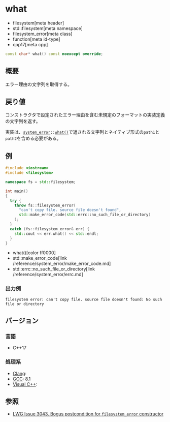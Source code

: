 # what
* filesystem[meta header]
* std::filesystem[meta namespace]
* filesystem_error[meta class]
* function[meta id-type]
* cpp17[meta cpp]

```cpp
const char* what() const noexcept override;
```

## 概要
エラー理由の文字列を取得する。


## 戻り値
コンストラクタで設定されたエラー理由を含む未規定のフォーマットの実装定義の文字列を返す。

実装は、[`system_error`](/reference/system_error/system_error.md)`::`[`what()`](/reference/system_error/system_error/what.md)で返される文字列とネイティブ形式の`path1`と`path2`を含める必要がある。


## 例
```cpp example
#include <iostream>
#include <filesystem>

namespace fs = std::filesystem;

int main()
{
  try {
    throw fs::filesystem_error(
      "can't copy file. source file doesn't found",
      std::make_error_code(std::errc::no_such_file_or_directory)
    );
  }
  catch (fs::filesystem_error& err) {
    std::cout << err.what() << std::endl;
  }
}
```
* what()[color ff0000]
* std::make_error_code[link /reference/system_error/make_error_code.md]
* std::errc::no_such_file_or_directory[link /reference/system_error/errc.md]

### 出力例
```
filesystem error: can't copy file. source file doesn't found: No such file or directory
```

## バージョン
### 言語
- C++17

### 処理系
- [Clang](/implementation.md#clang):
- [GCC](/implementation.md#gcc): 8.1
- [Visual C++](/implementation.md#visual_cpp):


## 参照
- [LWG Issue 3043. Bogus postcondition for `filesystem_error` constructor](https://wg21.cmeerw.net/lwg/issue3043)
